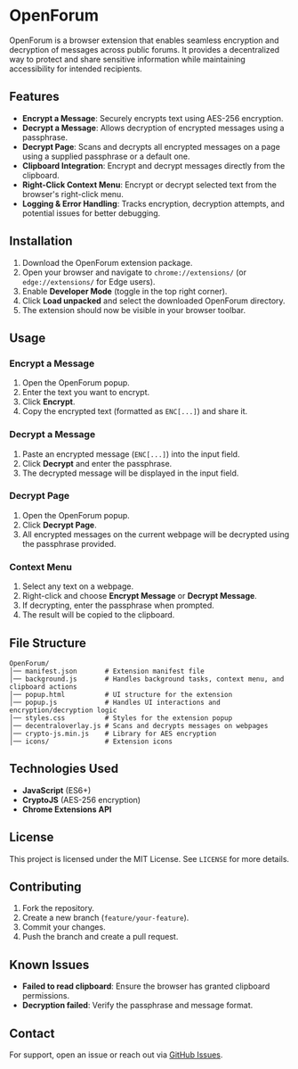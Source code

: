 # OpenForum

OpenForum is a browser extension that enables seamless encryption and decryption of messages across public forums. It provides a decentralized way to protect and share sensitive information while maintaining accessibility for intended recipients.

## Features
- **Encrypt a Message**: Securely encrypts text using AES-256 encryption.
- **Decrypt a Message**: Allows decryption of encrypted messages using a passphrase.
- **Decrypt Page**: Scans and decrypts all encrypted messages on a page using a supplied passphrase or a default one.
- **Clipboard Integration**: Encrypt and decrypt messages directly from the clipboard.
- **Right-Click Context Menu**: Encrypt or decrypt selected text from the browser's right-click menu.
- **Logging & Error Handling**: Tracks encryption, decryption attempts, and potential issues for better debugging.

## Installation
1. Download the OpenForum extension package.
2. Open your browser and navigate to `chrome://extensions/` (or `edge://extensions/` for Edge users).
3. Enable **Developer Mode** (toggle in the top right corner).
4. Click **Load unpacked** and select the downloaded OpenForum directory.
5. The extension should now be visible in your browser toolbar.

## Usage
### Encrypt a Message
1. Open the OpenForum popup.
2. Enter the text you want to encrypt.
3. Click **Encrypt**.
4. Copy the encrypted text (formatted as `ENC[...]`) and share it.

### Decrypt a Message
1. Paste an encrypted message (`ENC[...]`) into the input field.
2. Click **Decrypt** and enter the passphrase.
3. The decrypted message will be displayed in the input field.

### Decrypt Page
1. Open the OpenForum popup.
2. Click **Decrypt Page**.
3. All encrypted messages on the current webpage will be decrypted using the passphrase provided.

### Context Menu
1. Select any text on a webpage.
2. Right-click and choose **Encrypt Message** or **Decrypt Message**.
3. If decrypting, enter the passphrase when prompted.
4. The result will be copied to the clipboard.

## File Structure
```
OpenForum/
│── manifest.json       # Extension manifest file
│── background.js       # Handles background tasks, context menu, and clipboard actions
│── popup.html          # UI structure for the extension
│── popup.js            # Handles UI interactions and encryption/decryption logic
│── styles.css          # Styles for the extension popup
│── decentraloverlay.js # Scans and decrypts messages on webpages
│── crypto-js.min.js    # Library for AES encryption
│── icons/              # Extension icons
```

## Technologies Used
- **JavaScript** (ES6+)
- **CryptoJS** (AES-256 encryption)
- **Chrome Extensions API**

## License
This project is licensed under the MIT License. See `LICENSE` for more details.

## Contributing
1. Fork the repository.
2. Create a new branch (`feature/your-feature`).
3. Commit your changes.
4. Push the branch and create a pull request.

## Known Issues
- **Failed to read clipboard**: Ensure the browser has granted clipboard permissions.
- **Decryption failed**: Verify the passphrase and message format.

## Contact
For support, open an issue or reach out via [GitHub Issues](https://github.com/your-repo/OpenForum/issues).


